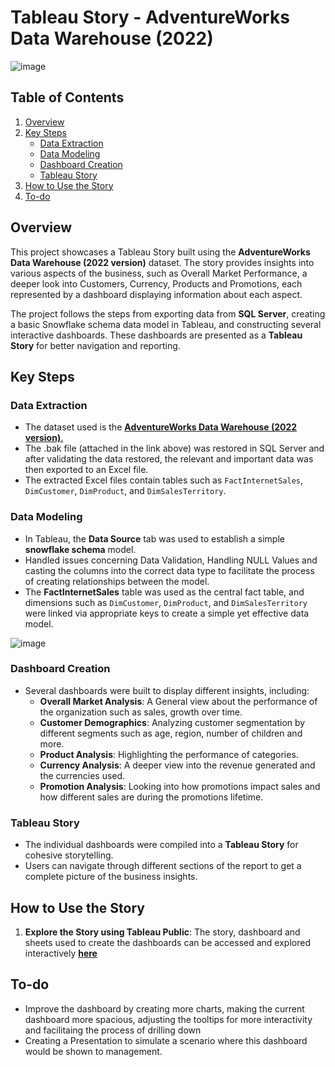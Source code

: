 # Tableau Story - AdventureWorks Data Warehouse (2022)

![image](https://github.com/user-attachments/assets/b29fe78e-7819-49b4-9e3b-9dcd62d95a4a)


## Table of Contents
1. [Overview](#overview)
2. [Key Steps](#key-steps)
   - [Data Extraction](#data-extraction)
   - [Data Modeling](#data-modeling)
   - [Dashboard Creation](#dashboard-creation)
   - [Tableau Story](#tableau-story)
3. [How to Use the Story](#how-to-use-the-story)
4. [To-do](#to-do)

## Overview

This project showcases a Tableau Story built using the **AdventureWorks Data Warehouse (2022 version)** dataset. The story provides insights into various aspects of the business, such as Overall Market Performance, a deeper look into Customers, Currency, Products and Promotions, each represented by a dashboard displaying information about each aspect.

The project follows the steps from exporting data from **SQL Server**, creating a basic Snowflake schema data model in Tableau, and constructing several interactive dashboards. These dashboards are presented as a **Tableau Story** for better navigation and reporting.

## Key Steps

### Data Extraction
- The dataset used is the <a href = "https://learn.microsoft.com/en-us/sql/samples/adventureworks-install-configure?view=sql-server-ver15&tabs=ssms">**AdventureWorks Data Warehouse (2022 version)**.</a>
- The .bak file (attached in the link above) was restored in SQL Server and after validating the data restored, the relevant and important data was then exported to an Excel file.
- The extracted Excel files contain tables such as `FactInternetSales`, `DimCustomer`, `DimProduct`, and `DimSalesTerritory`.

### Data Modeling
- In Tableau, the **Data Source** tab was used to establish a simple **snowflake schema** model.
- Handled issues concerning Data Validation, Handling NULL Values and casting the columns into the correct data type to facilitate the process of creating relationships between the model.
- The **FactInternetSales** table was used as the central fact table, and dimensions such as `DimCustomer`, `DimProduct`, and `DimSalesTerritory` were linked via appropriate keys to create a simple yet effective data model.

![image](https://github.com/user-attachments/assets/186ba883-37a8-48f1-a0a4-a9e4e1665717)


### Dashboard Creation
- Several dashboards were built to display different insights, including:
  - **Overall Market Analysis**: A General view about the performance of the organization such as sales, growth over time.
  - **Customer Demographics**: Analyzing customer segmentation by different segments such as age, region, number of children and more.
  - **Product Analysis**: Highlighting the performance of categories.
  - **Currency Analysis**: A deeper view into the revenue generated and the currencies used.
  - **Promotion Analysis**: Looking into how promotions impact sales and how different sales are during the promotions lifetime.

### Tableau Story
- The individual dashboards were compiled into a **Tableau Story** for cohesive storytelling.
- Users can navigate through different sections of the report to get a complete picture of the business insights.

## How to Use the Story

1. **Explore the Story using Tableau Public**: The story, dashboard and sheets used to create the dashboards can be accessed and explored interactively <a href ="https://public.tableau.com/app/profile/ahmed.metwaly6299/viz/TaskDay2/Story1_1">**here**</a>
   
## To-do
- Improve the dashboard by creating more charts, making the current dashboard more spacious, adjusting the tooltips for more interactivity and facilitaing the process of drilling down
- Creating a Presentation to simulate a scenario where this dashboard would be shown to management.

